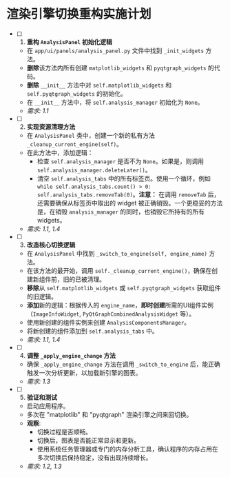 # 渲染引擎切换重构实施计划

- [ ] 1. **重构 `AnalysisPanel` 初始化逻辑**
  - 在 `app/ui/panels/analysis_panel.py` 文件中找到 `_init_widgets` 方法。
  - **删除**该方法内所有创建 `matplotlib_widgets` 和 `pyqtgraph_widgets` 的代码。
  - **删除** `__init__` 方法中对 `self.matplotlib_widgets` 和 `self.pyqtgraph_widgets` 的初始化。
  - 在 `__init__` 方法中，将 `self.analysis_manager` 初始化为 `None`。
  - _需求: 1.1_

- [ ] 2. **实现资源清理方法**
  - 在 `AnalysisPanel` 类中，创建一个新的私有方法 `_cleanup_current_engine(self)`。
  - 在此方法中，添加逻辑：
    - 检查 `self.analysis_manager` 是否不为 `None`。如果是，则调用 `self.analysis_manager.deleteLater()`。
    - 清空 `self.analysis_tabs` 中的所有标签页。使用一个循环，例如 `while self.analysis_tabs.count() > 0: self.analysis_tabs.removeTab(0)`。**注意：** 在调用 `removeTab` 后，还需要确保从标签页中取出的 widget 被正确销毁。一个更稳妥的方法是，在销毁 `analysis_manager` 的同时，也销毁它所持有的所有 widgets。
  - _需求: 1.1, 1.4_

- [ ] 3. **改造核心切换逻辑**
  - 在 `AnalysisPanel` 中找到 `_switch_to_engine(self, engine_name)` 方法。
  - 在该方法的最开始，调用 `self._cleanup_current_engine()`，确保在创建新组件前，旧的已被清理。
  - **移除**从 `self.matplotlib_widgets` 或 `self.pyqtgraph_widgets` 获取组件的旧逻辑。
  - **添加**新的逻辑：根据传入的 `engine_name`，**即时创建**所需的UI组件实例（`ImageInfoWidget`, `PyQtGraphCombinedAnalysisWidget` 等）。
  - 使用新创建的组件实例来创建 `AnalysisComponentsManager`。
  - 将新创建的组件添加到 `self.analysis_tabs` 中。
  - _需求: 1.1, 1.4_

- [ ] 4. **调整 `_apply_engine_change` 方法**
  - 确保 `_apply_engine_change` 方法在调用 `_switch_to_engine` 后，能正确触发一次分析更新，以加载新引擎的图表。
  - _需求: 1.3_

- [ ] 5. **验证和测试**
  - 启动应用程序。
  - 多次在 "matplotlib" 和 "pyqtgraph" 渲染引擎之间来回切换。
  - **观察**:
    - 切换过程是否顺畅。
    - 切换后，图表是否能正常显示和更新。
    - 使用系统任务管理器或专门的内存分析工具，确认程序的内存占用在多次切换后保持稳定，没有出现持续增长。
  - _需求: 1.2, 1.3_
